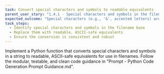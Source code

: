 ```yaml
---
task: Convert special characters and symbols to readable equivalents
parent_user_story: "1.4.1 - Special characters and symbols in the filename are converted to readable equivalents"
expected_outcome: "Special characters (e.g., '&', accented letters) are replaced with readable, ASCII-safe equivalents in the filename"
task_steps:
  - Identify special characters and symbols in the filename base
  - Replace them with readable, ASCII-safe equivalents
  - Ensure the conversion is consistent and robust
---
```


Implement a Python function that converts special characters and symbols in a string to readable, ASCII-safe equivalents for use in filenames. Follow the modular, testable, and clean code guidance in "Prompt - Python Code Generation Prompt Guidance.md".
